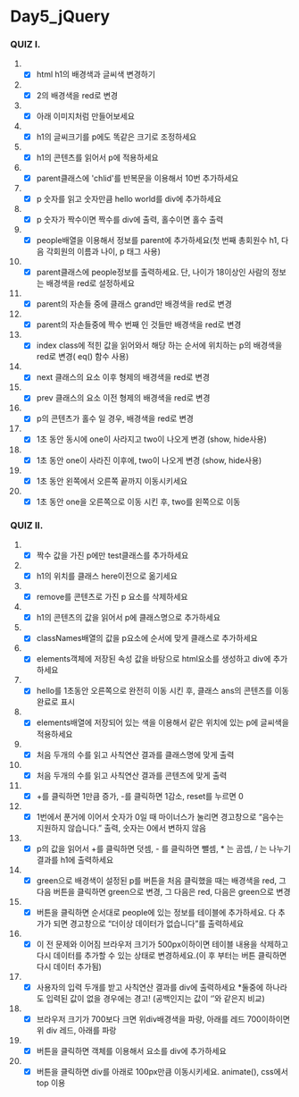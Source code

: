﻿# Day5_jQuery
### QUIZ I.
1. - [x] html h1의 배경색과 글씨색 변경하기
2. - [x] 2의 배경색을 red로 변경
3. - [x] 아래 이미지처럼 만들어보세요
4. - [x] h1의 글씨크기를 p에도 똑같은 크기로 조정하세요
5. - [x] h1의 콘텐츠를 읽어서 p에 적용하세요
6. - [x] parent클래스에 'chlid'를 반복문을 이용해서 10번 추가하세요
7. - [x] p 숫자를 읽고 숫자만큼 hello world를 div에 추가하세요
8. - [x] p 숫자가 짝수이면 짝수를 div에 출력, 홀수이면 홀수 출력
9. - [x] people배열을 이용해서 정보를 parent에 추가하세요(첫 번째 총회원수 h1, 다음 각회원의 이름과 나이, p 태그 사용)
10. - [x] parent클래스에 people정보를 출력하세요. 단, 나이가 18이상인 사람의 정보는 배경색을 red로 설정하세요
11. - [x] parent의 자손들 중에 클래스 grand만 배경색을 red로 변경
12. - [x] parent의 자손들중에 짝수 번째 인 것들만 배경색을 red로 변경
13. - [x] index class에 적힌 값을 읽어와서 해당 하는 순서에 위치하는 p의 배경색을 red로 변경( eq() 함수 사용)
14. - [x] next 클래스의 요소 이후 형제의 배경색을 red로 변경
15. - [x] prev 클래스의 요소 이전 형제의 배경색을 red로 변경
16. - [x] p의 콘텐츠가 홀수 일 경우, 배경색을 red로 변경
17. - [x] 1초 동안 동시에 one이 사라지고 two이 나오게 변경 (show, hide사용)
18. - [x] 1초 동안 one이 사라진 이후에, two이 나오게 변경 (show, hide사용)
19. - [x] 1초 동안 왼쪽에서 오른쪽 끝까지 이동시키세요
20. - [x] 1초 동안 one을 오른쪽으로 이동 시킨 후, two를 왼쪽으로 이동

### QUIZ II.
1. - [x] 짝수 값을 가진 p에만 test클래스를 추가하세요
2. - [x] h1의 위치를 클래스 here이전으로 옮기세요
3. - [x] remove를 콘텐츠로 가진 p 요소를 삭제하세요
4. - [x] h1의 콘텐츠의 값을 읽어서 p에 클래스명으로 추가하세요
5. - [x] classNames배열의 값을 p요소에 순서에 맞게 클래스로 추가하세요
6. - [x] elements객체에 저장된 속성 값을 바탕으로 html요소를 생성하고 div에 추가하세요
7. - [x] hello를 1초동안 오른쪽으로 완전히 이동 시킨 후, 클래스 ans의 콘텐츠를 이동완료로 표시
8. - [x] elements배열에 저장되어 있는 색을 이용해서 같은 위치에 있는 p에 글씨색을 적용하세요
9. - [x] 처음 두개의 수를 읽고 사칙연산 결과를 클래스명에 맞게 출력
10. - [x] 처음 두개의 수를 읽고 사칙연산 결과를 콘텐츠에 맞게 출력
11. - [x] +를 클릭하면 1만큼 증가, -를 클릭하면 1감소, reset를 누르면 0
12. - [x] 1번에서 푼거에 이어서 숫자가 0일 때 마이너스가 눌리면 경고창으로 “음수는 지원하지 않습니다.” 출력, 숫자는 0에서 변하지 않음
13. - [x] p의 값을 읽어서 +를 클릭하면 덧셈, - 를 클릭하면 뺄셈, * 는 곰셉, / 는 나누기 결과를 h1에 출력하세요
14. - [x] green으로 배경색이 설정된 p를 버튼을 처음 클릭했을 때는 배경색을 red, 그 다음 버튼을 클릭하면 green으로 변경, 그 다음은 red, 다음은 green으로 변경
15. - [x] 버튼을 클릭하면 순서대로 people에 있는 정보를 테이블에 추가하세요. 다 추가가 되면 경고창으로 “더이상 데이터가 없습니다”를 출력하세요
16. - [x] 이 전 문제와 이어짐 브라우저 크기가 500px이하이면 테이블 내용을 삭제하고 다시 데이터를 추가할 수 있는 상태로 변경하세요.(이 후 부터는 버튼 클릭하면 다시 데이터 추가됨)
17. - [x] 사용자의 입력 두개를 받고 사칙연산 결과를 div에 출력하세요
*둘중에 하나라도 입력된 값이 없을 경우에는 경고!
(공백인지는 값이 ‘’와 같은지 비교)
18. - [x] 브라우저 크기가 700보다 크면 위div배경색을 파랑, 아래를 레드
700이하이면 위 div 레드, 아래를 파랑
19. - [x] 버튼을 클릭하면 객체를 이용해서 요소를 div에 추가하세요
20. - [x] 버튼을 클릭하면 div를 아래로 100px만큼 이동시키세요. animate(), css에서 top 이용
